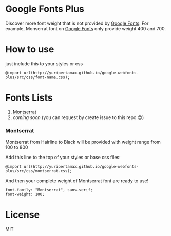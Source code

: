 # Google Fonts Plus
Discover more font weight that is not provided by [Google Fonts](http://google.com/fonts). For example, Monserrat font on [Google Fonts](http://google.com/fonts) only provide weight 400 and 700.

# How to use
just include this to your styles or css

```
@import url(http://yuripertamax.github.io/google-webfonts-plus/src/css/font-name.css);
```

# Fonts Lists
1. [Montserrat](#montserrat)
2. _coming soon_ (you can request by create issue to this repo 😊)


### Montserrat

Montserrat from Hairline to Black will be provided with weight range from 100 to 800

Add this line to the top of your styles or base css files:
```
@import url(http://yuripertamax.github.io/google-webfonts-plus/src/css/montserrat.css);
```
And then your complete weight of Montserrat font are ready to use!
```
font-family: "Montserrat", sans-serif;
font-weight: 100;
```

# License
MIT
